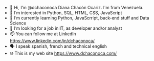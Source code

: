 - 👋 Hi, I’m @dchaconoca Diana Chacón Ocariz. I'm from Venezuela.
- 👀 I’m interested in Python, SQL, HTML, CSS, JavaScript
- 🌱 I’m currently learning Python, JavaScrript, back-end stuff and Data Science
- 💞️ I’m looking for a job in IT, as developer and/or analyst
- 📫 You can follow me at LinkedIn https://www.linkedin.com/in/dchaconoca/
- 🗣 I speak spanish, french and technical english
- :globe_with_meridians: This is my web site https://www.dchaconoca.com/

